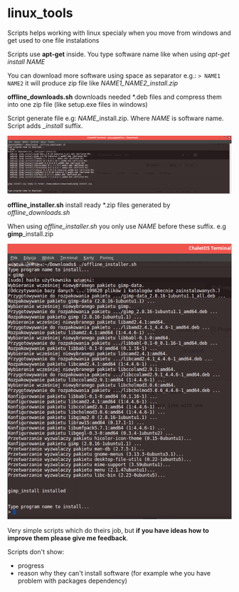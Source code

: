 # linux_tools
Scripts helps working with linux specialy when you move from windows and get used to one file instalations

Scripts use **apt-get** inside. You type software name like when using *apt-get install NAME*

You can download more software using space as separator e.g.: `> NAME1 NAME2` it will produce zip file like *NAME1_NAME2_install.zip*

**offline_downloads.sh** downloads needed \*.deb files and compress them into one zip file (like setup.exe files in windows)

Script generate file e.g: *NAME*_install.zip. Where *NAME* is software name. Script adds *_install* suffix.

![alt tag](https://github.com/warpgt/linux_tools/blob/master/download.png)

**offline_installer.sh** install ready \*.zip files generated by *offline_downloads.sh*

When using *offline_installer.sh* you only use *NAME* before these suffix. e.g **gimp**_install.zip

![alt tag](https://github.com/warpgt/linux_tools/blob/master/install.png)

Very simple scripts which do theirs job, but **if you have ideas how to improve them please give me feedback**.

Scripts don't show:
* progress 
* reason why they can't install software (for example whe you have problem with packages dependency)
